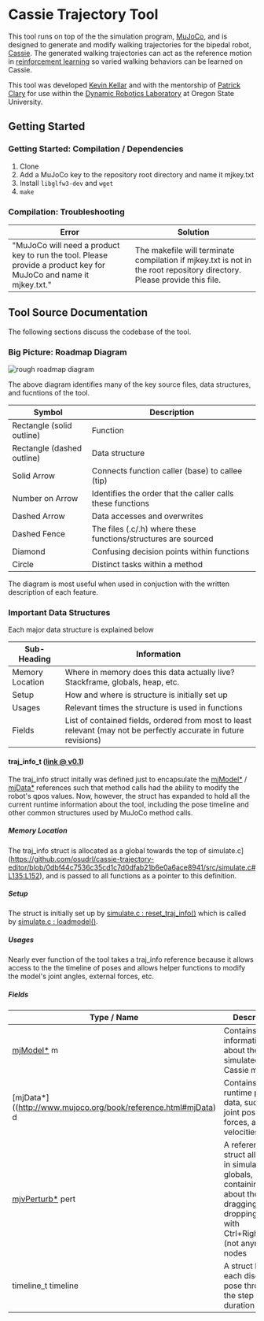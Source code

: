 
# Cassie Trajectory Tool


This tool runs on top of the the simulation program, [MuJoCo](http://www.mujoco.org/), and is designed to generate and modify walking trajectories for the bipedal robot, [Cassie](http://www.agilityrobotics.com/robots/).
The generated walking trajectories can act as the reference motion in [reinforcement learning](https://arxiv.org/abs/1803.05580) so varied walking behaviors can be learned on Cassie.


This tool was developed [Kevin Kellar](https://github.com/kkevlar) and with the mentorship of [Patrick Clary](https://github.com/pclary) for use within the [Dynamic Robotics Laboratory](http://mime.oregonstate.edu/research/drl/) at Oregon State University.


## Getting Started 

### Getting Started: Compilation / Dependencies

1. Clone
2. Add a MuJoCo key to the repository root directory and name it mjkey.txt
3. Install `libglfw3-dev` and `wget`
4. `make`

### Compilation: Troubleshooting

Error | Solution
--- | ---
"MuJoCo will need a product key to run the tool. Please provide a product key for MuJoCo and name it mjkey.txt." | The makefile will terminate compilation if mjkey.txt is not in the root repository directory. Please provide this file.


## Tool Source Documentation


The following sections discuss the codebase of the tool.

### Big Picture: Roadmap Diagram


![rough roadmap diagram](https://i.imgur.com/hGbAoiS.png)

The above diagram identifies many of the key source files, data structures, and fucntions of the tool.

Symbol | Description
--- | ---
Rectangle (solid outline) | Function
Rectangle (dashed outline) | Data structure
Solid Arrow | Connects function caller (base) to callee (tip)
Number on Arrow | Identifies the order that the caller calls these functions
Dashed Arrow | Data accesses and overwrites
Dashed Fence | The files (.c/.h) where these functions/structures are sourced
Diamond | Confusing decision points within functions
Circle | Distinct tasks within a method


The diagram is most useful when used in conjuction with the written description of each feature.


### Important Data Structures

Each major data structure is explained below

Sub-Heading | Information
--- | ----
Memory Location | Where in memory does this data actually live? Stackframe, globals, heap, etc.
Setup | How and where is structure is initially set up
Usages | Relevant times the structure is used in functions
Fields | List of contained fields, ordered from most to least relevant (may not be perfectly accurate in future revisions)

#### traj_info_t ([link @ v0.1](https://github.com/osudrl/cassie-trajectory-editor/blob/0dbf44c7536c35cd1c7d0dfab21b6e0a6ace8941/src/main.h#L53:L69))

The traj_info struct initally was defined just to encapsulate the [mjModel\*](http://www.mujoco.org/book/reference.html#mjModel) / [mjData\*](http://www.mujoco.org/book/reference.html#mjData) references such that method calls had the ability to modify the robot's qpos values. Now, however, the struct has expanded to hold all the current runtime information about the tool, including the pose timeline and other common structures used by MuJoCo method calls.

##### Memory Location

The traj_info struct is allocated as a global towards the top of simulate.c](https://github.com/osudrl/cassie-trajectory-editor/blob/0dbf44c7536c35cd1c7d0dfab21b6e0a6ace8941/src/simulate.c#L135:L152), and is passed to all functions as a pointer to this definition.

##### Setup

The struct is initially set up by [simulate.c : reset_traj_info()](https://github.com/osudrl/cassie-trajectory-editor/blob/0dbf44c7536c35cd1c7d0dfab21b6e0a6ace8941/src/simulate.c#L135:L152) which is called by [simulate.c : loadmodel()](https://github.com/osudrl/cassie-trajectory-editor/blob/0dbf44c7536c35cd1c7d0dfab21b6e0a6ace8941/src/simulate.c#L534:L584).

##### Usages

Nearly ever function of the tool takes a traj_info reference because it allows access to the the timeline of poses and allows helper functions to modify the model's joint angles, external forces, etc.

##### Fields

Type / Name | Description | Initial State | Used In
--- | --- | --- | ---
[mjModel\*](http://www.mujoco.org/book/reference.html#mjModel) m | Contains the information about the simulated Cassie model | Initialized in `reset_traj_info()` with the value set by `load_model()` | When making calls to MuJoCo functions such as `mj_foward()` and `mj_step()` 
[mjData\*]((http://www.mujoco.org/book/reference.html#mjData) d | Contains runtime physics data, such as joint positions, forces, and velocities | Same as above | Same as above
[mjvPerturb\*](http://www.mujoco.org/book/reference.html#mjvPerturb) pert | A reference to struct allocated in simulate.c's globals, containing data about the user dragging and dropping bodies with Ctrl+RightMouse (not anymore) / nodes | Initialized in `reset_traj_info()`: always points to the same structure allocated in globals | `main-traj.c : allow_node_transformations()` to update the dragged node's position to match the mouse's position
timeline_t timeline | A struct listing each discrete pose throughout the step duration | Initialized in [timeline.c](https://github.com/osudrl/cassie-trajectory-editor/blob/0dbf44c7536c35cd1c7d0dfab21b6e0a6ace8941/src/timeline.c#L15:L26) but will **eventually be dynamically allocated** | Most of the timeline.c functions use this field for setting / overwriting poses




